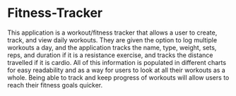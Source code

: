# Fitness-Tracker

This application is a workout/fitness tracker that allows a user to create, track, and view daily workouts. They are given the option to log multiple workouts a day, and the application tracks the name, type, weight, sets, reps, and duration if it is a resistance exercise, and tracks the distance travelled if it is cardio. All of this information is populated in different charts for easy readability and as a way for users to look at all their workouts as a whole. Being able to track and keep progress of workouts will allow users to reach their fitness goals quicker.
